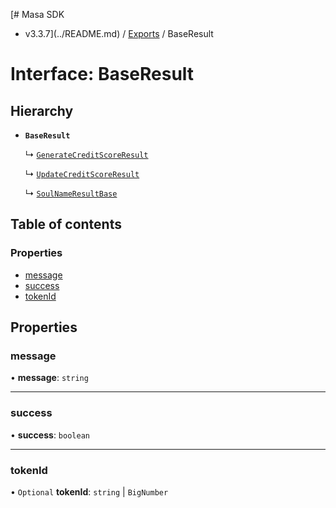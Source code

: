 [# Masa SDK
 - v3.3.7](../README.md) / [Exports](../modules.md) / BaseResult

# Interface: BaseResult

## Hierarchy

- **`BaseResult`**

  ↳ [`GenerateCreditScoreResult`](GenerateCreditScoreResult.md)

  ↳ [`UpdateCreditScoreResult`](UpdateCreditScoreResult.md)

  ↳ [`SoulNameResultBase`](SoulNameResultBase.md)

## Table of contents

### Properties

- [message](BaseResult.md#message)
- [success](BaseResult.md#success)
- [tokenId](BaseResult.md#tokenid)

## Properties

### message

• **message**: `string`

___

### success

• **success**: `boolean`

___

### tokenId

• `Optional` **tokenId**: `string` \| `BigNumber`
